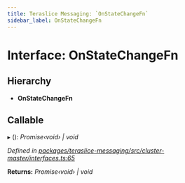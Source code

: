 ```yaml
---
title: Teraslice Messaging: `OnStateChangeFn`
sidebar_label: OnStateChangeFn
---
```


# Interface: OnStateChangeFn

## Hierarchy

* **OnStateChangeFn**

## Callable

▸ (): *Promise‹void› | void*

*Defined in [packages/teraslice-messaging/src/cluster-master/interfaces.ts:65](https://github.com/terascope/teraslice/blob/78714a985/packages/teraslice-messaging/src/cluster-master/interfaces.ts#L65)*

**Returns:** *Promise‹void› | void*
